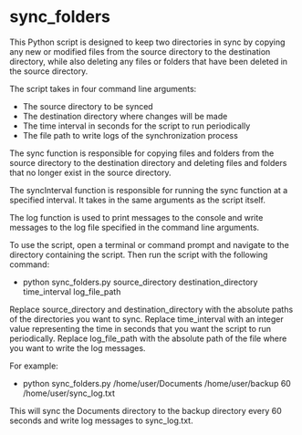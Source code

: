 # sync_folders
This Python script is designed to keep two directories in sync by copying any new or modified files from the source directory to the destination directory, while also deleting any files or folders that have been deleted in the source directory.

The script takes in four command line arguments:

- The source directory to be synced
- The destination directory where changes will be made
- The time interval in seconds for the script to run periodically
- The file path to write logs of the synchronization process

The sync function is responsible for copying files and folders from the source directory to the destination directory and deleting files and folders that no longer exist in the source directory.

The syncInterval function is responsible for running the sync function at a specified interval. It takes in the same arguments as the script itself.

The log function is used to print messages to the console and write messages to the log file specified in the command line arguments.

To use the script, open a terminal or command prompt and navigate to the directory containing the script. Then run the script with the following command:

- python sync_folders.py source_directory destination_directory time_interval log_file_path

Replace source_directory and destination_directory with the absolute paths of the directories you want to sync. Replace time_interval with an integer value representing the time in seconds that you want the script to run periodically. Replace log_file_path with the absolute path of the file where you want to write the log messages.

For example:

- python sync_folders.py /home/user/Documents /home/user/backup 60 /home/user/sync_log.txt

This will sync the Documents directory to the backup directory every 60 seconds and write log messages to sync_log.txt.
